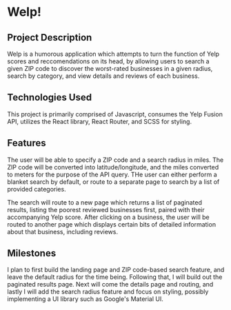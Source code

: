 # Welp!

## Project Description
Welp is a humorous application which attempts to turn the function of Yelp scores and reccomendations on its head, by allowing users to search a given ZIP code to discover the worst-rated businesses in a given radius, search by category, and view details and reviews of each business.

## Technologies Used
This project is primarily comprised of Javascript, consumes the Yelp Fusion API, utilizes the React library, React Router, and SCSS for styling.

## Features
The user will be able to specify a ZIP code and a search radius in miles. The ZIP code will be converted into latitude/longitude, and the miles converted to meters for the purpose of the API query. THe user can either perform a blanket search by default, or route to a separate page to search by a list of provided categories.

The search will route to a new page which returns a list of paginated results, listing the poorest reviewed businesses first, paired with their accompanying Yelp score. After clicking on a business, the user will be routed to another page which displays certain bits of detailed information about that business, including reviews.

## Milestones
I plan to first build the landing page and ZIP code-based search feature, and leave the default radius for the time being. Following that, I will build out the paginated results page. Next will come the details page and routing, and lastly I will add the search radius feature and focus on styling, possibly implementing a UI library such as Google's Material UI.
